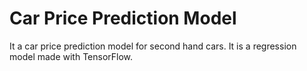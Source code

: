 <h1>Car Price Prediction Model</h1>

It a car price prediction model for second hand cars. It is a regression model made with TensorFlow.
